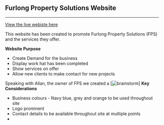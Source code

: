 Furlong Property Solutions Website
----------------------------------
----------------------------------

[View the live webiste here](https://edavies2020.github.io/fps-ms1/.)

This website has been created to promote Furlong Property Solutions (FPS) and the services they offer. 

**Website Purpose**
* Create Demand for the business
* Display work hat has been completed
* Show services on offer
* Allow new clients to make contact for new projects

Speaking with Allan, the owner of FPS we created a [![brainstorm](assets/images/Readme-images/brainstorm.jpeg)]
**Key Considerations**
* Business colours - Navy blue, grey and orange to be used throughout site
* Logo prominent
* Contact details to be available throughout site at multiple points
* 